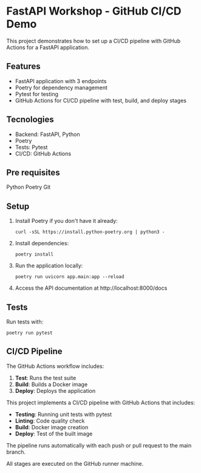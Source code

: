 # FastAPI Workshop - GitHub CI/CD Demo

This project demonstrates how to set up a CI/CD pipeline with GitHub Actions for a FastAPI application.

## Features

- FastAPI application with 3 endpoints
- Poetry for dependency management
- Pytest for testing
- GitHub Actions for CI/CD pipeline with test, build, and deploy stages

## Tecnologies

- Backend: FastAPI, Python
- Poetry
- Tests: Pytest
- CI/CD: GitHub Actions

## Pre requisites

Python
Poetry
Git

## Setup

1. Install Poetry if you don't have it already:
   ```
   curl -sSL https://install.python-poetry.org | python3 -
   ```

2. Install dependencies:
   ```
   poetry install
   ```

3. Run the application locally:
   ```
   poetry run uvicorn app.main:app --reload
   ```

4. Access the API documentation at http://localhost:8000/docs

## Tests

Run tests with:
```
poetry run pytest
```

## CI/CD Pipeline

The GitHub Actions workflow includes:

1. **Test**: Runs the test suite
2. **Build**: Builds a Docker image
3. **Deploy**: Deploys the application

This project implements a CI/CD pipeline with GitHub Actions that includes:

- **Testing**: Running unit tests with pytest
- **Linting**: Code quality check
- **Build**: Docker image creation
- **Deploy**: Test of the built image

The pipeline runs automatically with each push or pull request to the main branch.

All stages are executed on the GitHub runner machine. 

